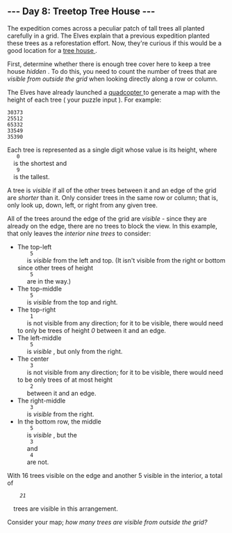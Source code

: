 <article class="day-desc">
 <h2>
  --- Day 8: Treetop Tree House ---
 </h2>
 <p>
  The expedition comes across a peculiar patch of tall trees all planted carefully in a grid. The Elves explain that a previous expedition planted these trees as a reforestation effort. Now, they're curious if this would be a good location for a
  <a href="https://en.wikipedia.org/wiki/Tree_house" target="_blank">
   tree house
  </a>
  .
 </p>
 <p>
  First, determine whether there is enough tree cover here to keep a tree house
  <em>
   hidden
  </em>
  . To do this, you need to count the number of trees that are
  <em>
   visible from outside the grid
  </em>
  when looking directly along a row or column.
 </p>
 <p>
  The Elves have already launched a
  <a href="https://en.wikipedia.org/wiki/Quadcopter" target="_blank">
   quadcopter
  </a>
  to generate a map with the height of each tree (
  <span title="The Elves have already launched a quadcopter (your puzzle input).">
   your puzzle input
  </span>
  ). For example:
 </p>
 <pre><code>30373
25512
65332
33549
35390
</code></pre>
 <p>
  Each tree is represented as a single digit whose value is its height, where
  <code>
   0
  </code>
  is the shortest and
  <code>
   9
  </code>
  is the tallest.
 </p>
 <p>
  A tree is
  <em>
   visible
  </em>
  if all of the other trees between it and an edge of the grid are
  <em>
   shorter
  </em>
  than it. Only consider trees in the same row or column; that is, only look up, down, left, or right from any given tree.
 </p>
 <p>
  All of the trees around the edge of the grid are
  <em>
   visible
  </em>
  - since they are already on the edge, there are no trees to block the view. In this example, that only leaves the
  <em>
   interior nine trees
  </em>
  to consider:
 </p>
 <ul>
  <li>
   The top-left
   <code>
    5
   </code>
   is
   <em>
    visible
   </em>
   from the left and top. (It isn't visible from the right or bottom since other trees of height
   <code>
    5
   </code>
   are in the way.)
  </li>
  <li>
   The top-middle
   <code>
    5
   </code>
   is
   <em>
    visible
   </em>
   from the top and right.
  </li>
  <li>
   The top-right
   <code>
    1
   </code>
   is not visible from any direction; for it to be visible, there would need to only be trees of height
   <em>
    0
   </em>
   between it and an edge.
  </li>
  <li>
   The left-middle
   <code>
    5
   </code>
   is
   <em>
    visible
   </em>
   , but only from the right.
  </li>
  <li>
   The center
   <code>
    3
   </code>
   is not visible from any direction; for it to be visible, there would need to be only trees of at most height
   <code>
    2
   </code>
   between it and an edge.
  </li>
  <li>
   The right-middle
   <code>
    3
   </code>
   is
   <em>
    visible
   </em>
   from the right.
  </li>
  <li>
   In the bottom row, the middle
   <code>
    5
   </code>
   is
   <em>
    visible
   </em>
   , but the
   <code>
    3
   </code>
   and
   <code>
    4
   </code>
   are not.
  </li>
 </ul>
 <p>
  With 16 trees visible on the edge and another 5 visible in the interior, a total of
  <code>
   <em>
    21
   </em>
  </code>
  trees are visible in this arrangement.
 </p>
 <p>
  Consider your map;
  <em>
   how many trees are visible from outside the grid?
  </em>
 </p>
</article>
